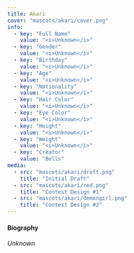 ```yaml
---
title: Akari
cover: "mascots/akari/cover.png"
info:
  - key: "Full Name"
    value: "<i>Unknown</i>"
  - key: "Gender"
    value: "<i>Unknown</i>"
  - key: "Birthday"
    value: "<i>Unknown</i>"
  - key: "Age"
    value: "<i>Unknown</i>"
  - key: "Nationality"
    value: "<i>Unknown</i>"
  - key: "Hair Color"
    value: "<i>Unknown</i>"
  - key: "Eye Color"
    value: "<i>Unknown</i>"
  - key: "Height"
    value: "<i>Unknown</i>"
  - key: "Weight"
    value: "<i>Unknown</i>"
  - key: "Creator"
    value: "Bells"
media:
  - src: "mascots/akari/draft.png"
    title: "Initial Draft"
  - src: "mascots/akari/red.png"
    title: "Contest Design #1"
  - src: "mascots/akari/demongirl.png"
    title: "Contest Design #2"
---
```


#### Biography

*Unknown*
